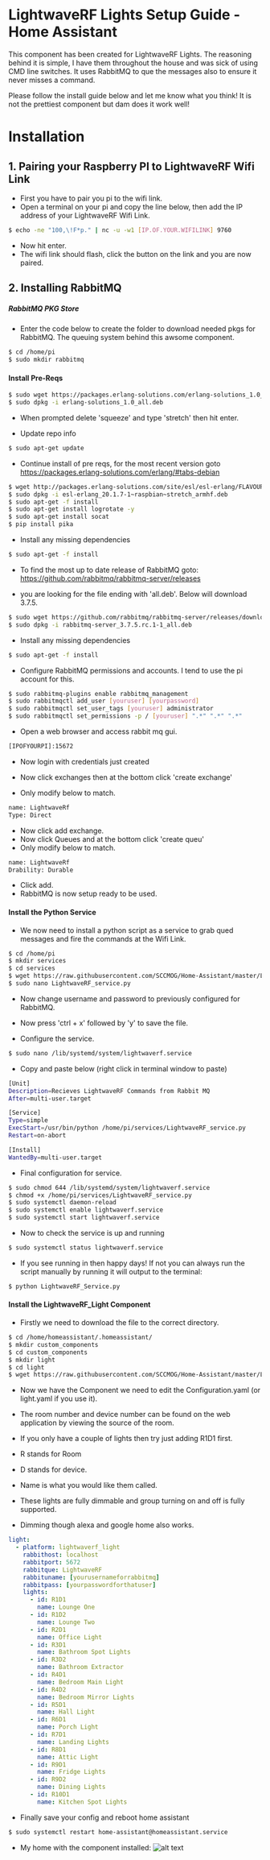 # LightwaveRF Lights Setup Guide - Home Assistant


This component has been created for LightwaveRF Lights. The reasoning behind it is simple, I have them throughout the house and was sick of using CMD line switches. It uses RabbitMQ to que the messages also to ensure it never misses a command.

Please follow the install guide below and let me know what you think! It is not the prettiest component but dam does it work well!

# Installation

## 1. Pairing your Raspberry PI to LightwaveRF Wifi Link

  - First you have to pair you pi to the wifi link.
  - Open a terminal on your pi and copy the line below, then add the IP address of your LightwaveRF Wifi Link.
```sh
$ echo -ne "100,\!F*p." | nc -u -w1 [IP.OF.YOUR.WIFILINK] 9760
```
- Now hit enter.
- The wifi link should flash, click the button on the link and you are now paired.

## 2. Installing RabbitMQ

##### RabbitMQ PKG Store
- Enter the code below to create the folder to download needed pkgs for RabbitMQ. The queuing system behind this awsome component.
```sh
$ cd /home/pi
$ sudo mkdir rabbitmq
```

#### Install Pre-Reqs
```sh
$ sudo wget https://packages.erlang-solutions.com/erlang-solutions_1.0_all.deb 
$ sudo dpkg -i erlang-solutions_1.0_all.deb
```
- When prompted delete 'squeeze' and type 'stretch' then hit enter.

- Update repo info
```sh
$ sudo apt-get update
```
- Continue install of pre reqs, for the most recent version goto https://packages.erlang-solutions.com/erlang/#tabs-debian
```sh
$ wget http://packages.erlang-solutions.com/site/esl/esl-erlang/FLAVOUR_1_general/esl-erlang_20.1.7-1~raspbian~stretch_armhf.deb 
$ sudo dpkg -i esl-erlang_20.1.7-1~raspbian~stretch_armhf.deb
$ sudo apt-get -f install
$ sudo apt-get install logrotate -y
$ sudo apt-get install socat
$ pip install pika
```
- Install any missing dependencies
```sh
$ sudo apt-get -f install
```
- To find the most up to date release of RabbitMQ goto:
https://github.com/rabbitmq/rabbitmq-server/releases

- you are looking for the file ending with 'all.deb'. Below will download 3.7.5.
```sh
$ sudo wget https://github.com/rabbitmq/rabbitmq-server/releases/download/v3.7.5-rc.1/rabbitmq-server_3.7.5.rc.1-1_all.deb
$ sudo dpkg -i rabbitmq-server_3.7.5.rc.1-1_all.deb
```

- Install any missing dependencies
```sh
$ sudo apt-get -f install
```
- Configure RabbitMQ permissions and accounts. I tend to use the pi account for this.
```sh
$ sudo rabbitmq-plugins enable rabbitmq_management
$ sudo rabbitmqctl add_user [youruser] [yourpassword]
$ sudo rabbitmqctl set_user_tags [youruser] administrator
$ sudo rabbitmqctl set_permissions -p / [youruser] ".*" ".*" ".*"
```

- Open a web browser and access rabbit mq gui.
```sh
[IPOFYOURPI]:15672
```
- Now login with credentials just created

- Now click exchanges then at the bottom click 'create exchange'
- Only modify below to match.
```sh
name: LightwaveRf
Type: Direct
```
- Now click add exchange.
- Now click Queues and at the bottom click 'create queu'
- Only modify below to match.
```sh
name: LightwaveRf
Drability: Durable
```
- Click add.
- RabbitMQ is now setup ready to be used.

#### Install the Python Service
- We now need to install a python script as a service to grab qued messages and fire the commands at the Wifi Link.
```sh
$ cd /home/pi
$ mkdir services
$ cd services
$ wget https://raw.githubusercontent.com/SCCMOG/Home-Assistant/master/LightwaveRF%20Light%20Custom%20Component/services/LightwaveRF_service.py
$ sudo nano LightwaveRF_service.py
```
- Now change username and password to previously configured for RabbitMQ.
- Now press 'ctrl + x' followed by 'y' to save the file.

- Configure the service.
```sh
$ sudo nano /lib/systemd/system/lightwaverf.service
```
- Copy and paste below (right click in terminal window to paste)
```sh
[Unit]
Description=Recieves LightwaveRF Commands from Rabbit MQ
After=multi-user.target

[Service]
Type=simple
ExecStart=/usr/bin/python /home/pi/services/LightwaveRF_service.py
Restart=on-abort

[Install]
WantedBy=multi-user.target
```
- Final configuration for service.
```sh
$ sudo chmod 644 /lib/systemd/system/lightwaverf.service
$ chmod +x /home/pi/services/LightwaveRF_service.py
$ sudo systemctl daemon-reload
$ sudo systemctl enable lightwaverf.service
$ sudo systemctl start lightwaverf.service
```

- Now to check the service is up and running
```sh
$ sudo systemctl status lightwaverf.service
```
- If you see running in then happy days! If not you can always run the script manually by running it will output to the terminal:
```sh
$ python LightwaveRF_Service.py
```

#### Install the LightwaveRF_Light Component
- Firstly we need to download the file to the correct directory.
```sh
$ cd /home/homeassistant/.homeassistant/
$ mkdir custom_components
$ cd custom_components
$ mkdir light
$ cd light
$ wget https://raw.githubusercontent.com/SCCMOG/Home-Assistant/master/LightwaveRF%20Light%20Custom%20Component/light/lightwaverf_light.py
```

- Now we have the Component we need to edit the Configuration.yaml (or light.yaml if you use it).

- The room number and device number can be found on the web application by viewing the source of the room.
 - If you only have a couple of lights then try just adding R1D1 first.
 - R stands for Room
 - D stands for device.
- Name is what you would like them called. 
- These lights are fully dimmable and group turning on and off is fully supported.
- Dimming though alexa and google home also works.
```yaml
light:
  - platform: lightwaverf_light
    rabbithost: localhost
    rabbitport: 5672
    rabbitque: LightwaveRF
    rabbituname: [yourusernameforrabbitmq]
    rabbitpass: [yourpasswordforthatuser]
    lights:
      - id: R1D1
        name: Lounge One
      - id: R1D2
        name: Lounge Two
      - id: R2D1
        name: Office Light 
      - id: R3D1
        name: Bathroom Spot Lights
      - id: R3D2
        name: Bathroom Extractor
      - id: R4D1
        name: Bedroom Main Light
      - id: R4D2
        name: Bedroom Mirror Lights
      - id: R5D1
        name: Hall Light
      - id: R6D1
        name: Porch Light
      - id: R7D1
        name: Landing Lights
      - id: R8D1
        name: Attic Light
      - id: R9D1
        name: Fridge Lights
      - id: R9D2
        name: Dining Lights
      - id: R10D1
        name: Kitchen Spot Lights
```

- Finally save your config and reboot home assistant
```sh
$ sudo systemctl restart home-assistant@homeassistant.service
```

- My home with the component installed:
![alt text](https://raw.githubusercontent.com/SCCMOG/Home-Assistant/master/LightwaveRF%20Light%20Custom%20Component/LightWaveRF_Generation_1_Home_Assistant_Lights.JPG)

